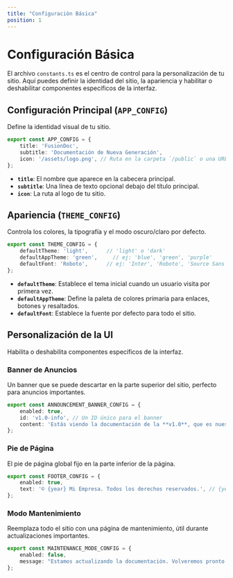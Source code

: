 ```yaml
---
title: "Configuración Básica"
position: 1
---
```


# Configuración Básica



El archivo `constants.ts` es el centro de control para la personalización de tu sitio. Aquí puedes definir la identidad del sitio, la apariencia y habilitar o deshabilitar componentes específicos de la interfaz.

## Configuración Principal (`APP_CONFIG`)

Define la identidad visual de tu sitio.

```typescript
export const APP_CONFIG = {
    title: 'FusionDoc',
    subtitle: 'Documentación de Nueva Generación',
    icon: '/assets/logo.png', // Ruta en la carpeta `/public` o una URL completa
};
```
- **`title`**: El nombre que aparece en la cabecera principal.
- **`subtitle`**: Una línea de texto opcional debajo del título principal.
- **`icon`**: La ruta al logo de tu sitio.

## Apariencia (`THEME_CONFIG`)

Controla los colores, la tipografía y el modo oscuro/claro por defecto.

```typescript
export const THEME_CONFIG = {
    defaultTheme: 'light',      // 'light' o 'dark'
    defaultAppTheme: 'green',     // ej: 'blue', 'green', 'purple'
    defaultFont: 'Roboto',      // ej: 'Inter', 'Roboto', 'Source Sans Pro'
};
```
- **`defaultTheme`**: Establece el tema inicial cuando un usuario visita por primera vez.
- **`defaultAppTheme`**: Define la paleta de colores primaria para enlaces, botones y resaltados.
- **`defaultFont`**: Establece la fuente por defecto para todo el sitio.

## Personalización de la UI

Habilita o deshabilita componentes específicos de la interfaz.

### Banner de Anuncios
Un banner que se puede descartar en la parte superior del sitio, perfecto para anuncios importantes.
```typescript
export const ANNOUNCEMENT_BANNER_CONFIG = {
    enabled: true,
    id: 'v1.0-info', // Un ID único para el banner
    content: 'Estás viendo la documentación de la **v1.0**, que es nuestra versión estable.',
};
```

### Pie de Página
El pie de página global fijo en la parte inferior de la página.
```typescript
export const FOOTER_CONFIG = {
    enabled: true,
    text: '© {year} Mi Empresa. Todos los derechos reservados.', // {year} se reemplaza automáticamente
};
```

### Modo Mantenimiento
Reemplaza todo el sitio con una página de mantenimiento, útil durante actualizaciones importantes.
```typescript
export const MAINTENANCE_MODE_CONFIG = {
    enabled: false,
    message: "Estamos actualizando la documentación. Volveremos pronto.",
};
```
